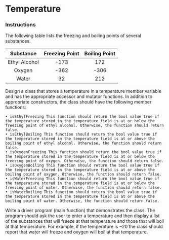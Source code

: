# Temperature

### Instructions
The following table lists the freezing and boiling points of several substances.

| Substance | Freezing Point | Boiling Point |
| :--: | :--: | :--: |
| Ethyl Alcohol | -173 | 172 |
| Oxygen | -362 | -306 |
| Water | 32 | 212 |

Design a class that stores a temperature in a temperature member variable and has the appropriate accessor and mutator functions. In addition to appropriate constructors, the class should have the following member functions:
    
    • isEthylFreezing This function should return the bool value true if the temperature stored in the temperature field is at or below the freezing point of ethyl alcohol. Otherwise, the function should return false.
    • isEthylBoiling This function should return the bool value true if the temperature stored in the temperature field is at or above the boiling point of ethyl alcohol. Otherwise, the function should return false.
    • isOxygenFreezing This function should return the bool value true if the temperature stored in the temperature field is at or below the freezing point of oxygen. Otherwise, the function should return false.
    • isOxygenBoiling This function should return the bool value true if the temperature stored in the temperature field is at or above the boiling point of oxygen. Otherwise, the function should return false.
    • isWaterFreezing This function should return the bool value true if the temperature stored in the temperature field is at or below the freezing point of water. Otherwise, the function should return false.
    • isWaterBoiling This function should return the bool value true if the temperature stored in the temperature field is at or above the boiling point of water. Otherwise, the function should return false.

Write a driver program (main function) that demonstrates the class. The program should ask the user to enter a temperature and then display a list of the substances that will freeze at that temperature and those that will boil at that temperature. For example, if the temperature is −20 the class should report that water will freeze and oxygen will boil at that temperature.